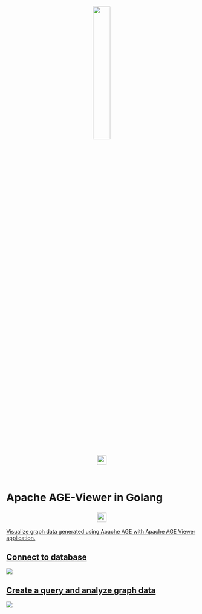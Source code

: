 <br>

<p align="center">
     <img src="https://age.apache.org/age-manual/master/_static/logo.png" width="30%" height="30%">
<br>


</br>
<img src="https://img.shields.io/badge/Viewer-in%20GO-green"" height="25" height="30% alt="Apache AGE">
</p>
<br>

# Apache AGE-Viewer in Golang

<h3 align="center">
    <a href="https://age.apache.org/age-manual/master/_static/logo.png" target="_blank">
        <img src="https://age.apache.org/age-manual/master/_static/logo.png"" height="25" height="30% alt="Apache AGE">
</h3>
<p>
Visualize graph data generated using Apache AGE with Apache AGE Viewer application.
</p>
<h2>Connect to database</h2>
<img src="https://user-images.githubusercontent.com/67288224/217324853-2755019a-bb3a-435d-8eb5-c48fc18df9ce.png"/>
<h2>Create a query and analyze graph data</h2>
<img src="https://user-images.githubusercontent.com/67288224/217334417-ff6e51ce-de51-46d5-bf32-098974967e33.gif"/>
